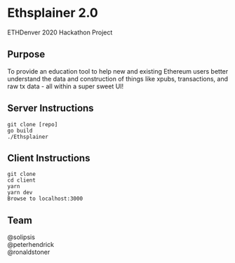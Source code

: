 # Ethsplainer 2.0
ETHDenver 2020 Hackathon Project 

## Purpose
To provide an education tool to help new and existing Ethereum users better understand the data and construction of things like xpubs, transactions, and raw tx data - all within a super sweet UI! 

## Server Instructions

    git clone [repo]
    go build
    ./Ethsplainer

## Client Instructions

    git clone
    cd client
    yarn
    yarn dev
    Browse to localhost:3000

## Team 
@solipsis  
@peterhendrick  
@ronaldstoner  
